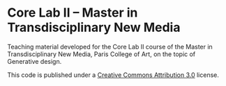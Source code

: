 # Core Lab II – Master in Transdisciplinary New Media

Teaching material developed for the Core Lab II course of the Master in Transdisciplinary New Media, Paris College of Art, on the topic of Generative design.

This code is published under a [Creative Commons Attribution 3.0](https://creativecommons.org/licenses/by/3.0/) license.
